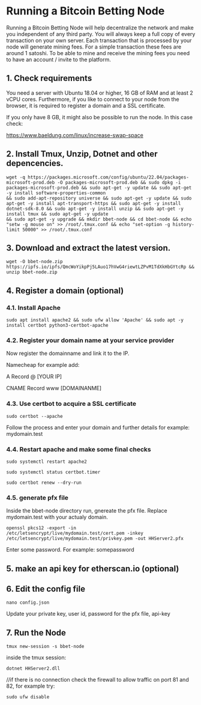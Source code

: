 # Running a Bitcoin Betting Node

Running a Bitcoin Betting Node will help decentralize the network and make you independent of any third party. You will always keep a full copy of every transaction on your own server.  Each transaction that is processed by your node will generate mining fees. For a simple transaction these fees are around 1 satoshi.
To be able to mine and receive the mining fees you need to have an account / invite to the platform.  

## 1. Check requirements 

You need a server with Ubuntu 18.04 or higher, 16 GB of RAM and at least 2 vCPU cores.  Furthermore, if you like to connect to your node from the browser, it is required to register a domain and a SSL certificate. 

If you only have 8 GB, it might also be possible to run the node. In this case check:

https://www.baeldung.com/linux/increase-swap-space

##  2. Install Tmux, Unzip, Dotnet and other depencencies.
```
wget -q https://packages.microsoft.com/config/ubuntu/22.04/packages-microsoft-prod.deb -O packages-microsoft-prod.deb && sudo dpkg -i packages-microsoft-prod.deb && sudo apt-get -y update && sudo apt-get -y install software-properties-common 
&& sudo add-apt-repository universe && sudo apt-get -y update && sudo apt-get -y install apt-transport-https && sudo apt-get -y install dotnet-sdk-8.0 && sudo apt-get -y install unzip && sudo apt-get -y install tmux && sudo apt-get -y update 
&& sudo apt-get -y upgrade && mkdir bbet-node && cd bbet-node && echo "setw -g mouse on" >> /root/.tmux.conf && echo "set-option -g history-limit 50000" >> /root/.tmux.conf
```
## 3. Download and extract the latest version.
```
wget -O bbet-node.zip https://ipfs.io/ipfs/QmcWoYikpPj5LAuo17hVwG4riewtLZPvM1TdXkHbGYtcRp && unzip bbet-node.zip
```

## 4. Register a domain  (optional)

### 4.1. Install Apache
```
sudo apt install apache2 && sudo ufw allow 'Apache' && sudo apt -y install certbot python3-certbot-apache
```
### 4.2. Register your domain name at your service provider

Now register the domainname and link it to the IP.

Namecheap for example add:

A Record  @  [YOUR IP]

CNAME Record  www  [DOMAINANME]

### 4.3. Use certbot to acquire a SSL certificate
```
sudo certbot --apache
```
Follow the process and enter your domain and further details for example:  mydomain.test

### 4.4. Restart apache and make some final checks
```
sudo systemctl restart apache2

sudo systemctl status certbot.timer

sudo certbot renew --dry-run
```
### 4.5. generate pfx file

Inside the bbet-node directory run, gnereate the pfx file.  Replace mydomain.test with your actualy domain. 
```
openssl pkcs12 -export -in /etc/letsencrypt/live/mydomain.test/cert.pem -inkey /etc/letsencrypt/live/mydomain.test/privkey.pem -out HHServer2.pfx
```
Enter some password. For example: somepassword

## 5. make an api key for etherscan.io  (optional)


## 6. Edit the config file
```
nano config.json
```
Update your private key, user id, password for the pfx file, api-key

## 7. Run the Node
```
tmux new-session -s bbet-node
```

inside the tmux session:

```
dotnet HHServer2.dll
```


//if there is no connection  check the firewall to allow traffic on port 81 and 82, for example try:
```
sudo ufw disable
```

